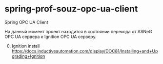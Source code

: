 # spring-prof-souz-opc-ua-client
Spring OPC UA Client

На данный момент проект находится в состоянии перехода 
от ASNeG OPC UA сервера к Ignition OPC UA серверу.

0. Ignition install https://docs.inductiveautomation.com/display/DOC81/Installing+and+Upgrading+Ignition
